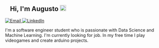 <article class="markdown-body entry-content container-lg f5" itemprop="text"><h1><a id="user-content-hi-im-arey-" class="anchor" aria-hidden="true" href="#hi-im-arey-"><svg class="octicon octicon-link" viewBox="0 0 16 16" version="1.1" width="16" height="16" aria-hidden="true"><path fill-rule="evenodd" ></path></svg></a>Hi, I'm Augusto <g-emoji class="g-emoji" alias="wave" fallback-src="https://github.githubassets.com/images/icons/emoji/unicode/1f44b.png"><img class="emoji" alt="wave" height="20" width="20" src="https://github.githubassets.com/images/icons/emoji/unicode/1f44b.png"></g-emoji></h1>
<a href="mailto:augustorey_@hotmail.com">
<img alt="Email" src="https://camo.githubusercontent.com/d8a06ff79f2bf6cb5a80711ef77bbae40d6351189d20435c844fa0d40d77ac10/68747470733a2f2f696d672e736869656c64732e696f2f62616467652f456d61696c2d3030373844342e7376673f267374796c653d666f722d7468652d6261646765266c6f676f3d4d6963726f736f66742d4f75746c6f6f6b266c6f676f436f6c6f723d7768697465" data-canonical-src="https://img.shields.io/badge/Email-0078D4.svg?&amp;style=for-the-badge&amp;logo=Microsoft-Outlook&amp;logoColor=white" style="max-width:100%;">
</a>
<a href="https://www.linkedin.com/in/augustorey/" rel="nofollow">
<img alt="LinkedIn" src="https://camo.githubusercontent.com/d3061056761eaebdcfd01b844c3ed7eae7a2da2b1cc24a367b9042b0d61c441b/68747470733a2f2f696d672e736869656c64732e696f2f62616467652f4c696e6b6564496e2d3030373742352e7376673f267374796c653d666f722d7468652d6261646765266c6f676f3d6c696e6b6564696e266c6f676f436f6c6f723d7768697465" data-canonical-src="https://img.shields.io/badge/LinkedIn-0077B5.svg?&amp;style=for-the-badge&amp;logo=linkedin&amp;logoColor=white" style="max-width:100%;">
</a>
<p></p>
<p>
   I'm a software engineer student who is passionate with Data Science and Machine Learning. I'm currently looking for job. In my free time I play videogames and create arduino projects.
   </p>
 </tbody></table><table>
</table></article>
